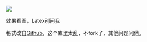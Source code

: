 ![](https://github.com/ranxuebin/LZU_Latex_Template/blob/master/a.png)

效果看图，Latex别问我



格式改自[Github](https://github.com/yuhlzu/LZUThesis2020/blob/master/LZUThesis.cls)，这个库里太乱，不fork了，其他问题问他。

